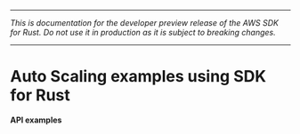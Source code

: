 --------

 *This is documentation for the developer preview release of the AWS SDK for Rust\. Do not use it in production as it is subject to breaking changes\.* 

--------

# Auto Scaling examples using SDK for Rust<a name="rust_auto-scaling_code_examples"></a>

**API examples**